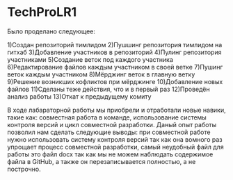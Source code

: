 # TechProLR1

Было проделано следующее:

1)Создан репозиторий тимлидом
2)Пушшинг репозитория тимлидом на гитхаб
3)Добавление участников в репозиторий
4)Пулинг репозитория участниками
5)Создание веток под каждого участника
6)Редактирование файлов каждым участником в своей ветке
7)Пушинг веток каждым участником
8)Мёрджинг веток в главную ветку
9)Решение возникших кофликтов при мёрджинге
10)Добавление новых файлов
11)Сделаны теже действия, что и в первый раз
12)Проведён анализ работы
13)Откат к предыдущему комиту

В ходе лабараторной работы мы приобрели и отработали новые навики, такие как: совместная работа в команде, 
использование системы контроля версий и цикл совместной разработки. Даный опыт работы позволил нам сделать следующие выводы: 
при совместной работе нужно использовать систему контроля версий так как она вомного раз упрощает процесс совместной 
разработки, самый неудобный файл для работы это файл docx так как мы не можем наблюдать содержимое файла в GitHub, а также 
он перезаписывается полностью, а не построчно.

